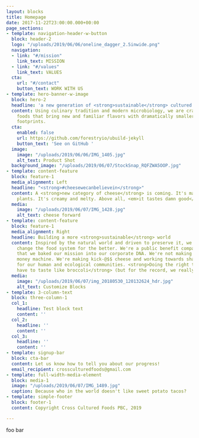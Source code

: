 ```yaml
---
layout: blocks
title: Homepage
date: 2017-11-22T23:00:00.000+00:00
page_sections:
- template: navigation-header-w-button
  block: header-2
  logo: "/uploads/2019/06/06/oneline_dagger_2.5inwide.png"
  navigation:
  - link: "#/mission"
    link_text: MISSION
  - link: "#/values"
    link_text: VALUES
  cta:
    url: "#/contact"
    button_text: WORK WITH US
- template: hero-banner-w-image
  block: hero-2
  headline: 'a new generation of <strong>sustainable</strong> cultured foods '
  content: Using culinary tradition and modern microbiology, we are crafting exceptional
    foods that bring new and familiar flavors with dramatically smaller ecological
    footprints.
  cta:
    enabled: false
    url: https://github.com/forestryio/ubuild-jekyll
    button_text: 'See on GitHub '
  image:
    image: "/uploads/2019/06/06/IMG_1405.jpg"
    alt_text: Product Shot
  background_image: "/uploads/2019/06/07/StockSnap_RQFZWA5OOP.jpg"
- template: content-feature
  block: feature-1
  media_alignment: Left
  headline: "<strong>#cheesewecanbelievein</strong>"
  content: A <strong>new category of cheese</strong> is coming. It's made from sustainable
    plants. It's creamy and melty. Above all, <em>it tastes damn good</em>.
  media:
    image: "/uploads/2019/06/07/IMG_1428.jpg"
    alt_text: cheese forward
- template: content-feature
  block: feature-1
  media_alignment: Right
  headline: Building a more <strong>sustainable</strong> world
  content: Inspired by the natural world and driven to preserve it, we set out to
    change the food system for the better. We're a public benefit company, meaning
    that we baked our mission into our corporate DNA. We're not making an industrial
    money machine. We're making kick-@$$ cheese and working towards shared prosperity
    for our human and ecological communities. <strong>Doing the right thing shouldn't
    have to taste like broccoli</strong> (but for the record, we really like broccoli).
  media:
    image: "/uploads/2019/06/07/img_20180530_120132624_hdr.jpg"
    alt_text: Customize Blocks
- template: 3-column-text
  block: three-column-1
  col_1:
    headline: Test block text
    content: ''
  col_2:
    headline: ''
    content: ''
  col_3:
    headline: ''
    content: ''
- template: signup-bar
  block: cta-bar
  content: Let us know how to tell you about our progress!
  email_recipient: crossculturedfoods@gmail.com
- template: full-width-media-element
  block: media-1
  image: "/uploads/2019/06/07/IMG_1489.jpg"
  caption: Because who in the world doesn't like sweet potato tacos?
- template: simple-footer
  block: footer-1
  content: Copyright Cross Cultured Foods PBC, 2019

---
```

foo bar